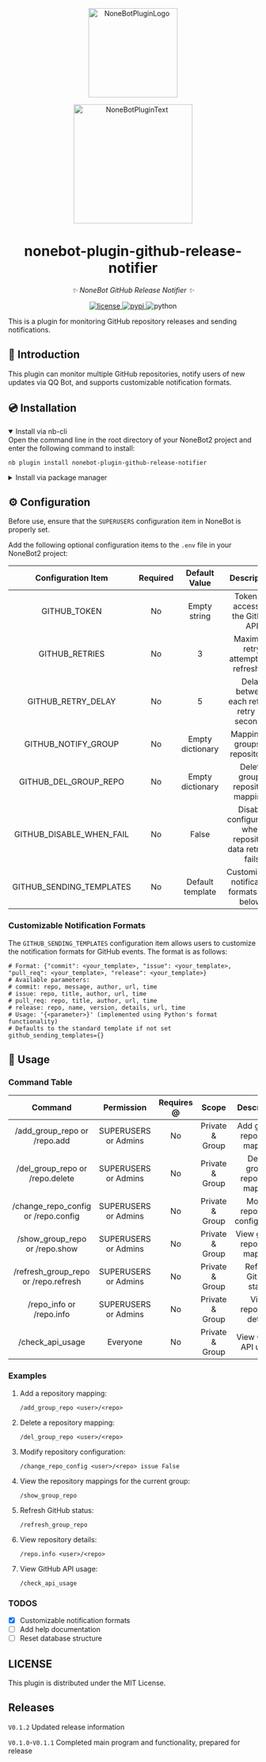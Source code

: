 
<div align="center">
  <a href="https://v2.nonebot.dev/store"><img src="https://github.com/A-kirami/nonebot-plugin-template/blob/resources/nbp_logo.png" width="180" height="180" alt="NoneBotPluginLogo"></a>
  <br>
  <p><img src="https://github.com/A-kirami/nonebot-plugin-template/blob/resources/NoneBotPlugin.svg" width="240" alt="NoneBotPluginText"></p>
</div>

<div align="center">

# nonebot-plugin-github-release-notifier

_✨ NoneBot GitHub Release Notifier ✨_

<a href="./LICENSE">
    <img src="https://img.shields.io/github/license/HTony03/nonebot_plugin_github_release_notifier.svg" alt="license">
</a>
<a href="https://pypi.python.org/pypi/nonebot-plugin-github-release-notifier">
    <img src="https://img.shields.io/pypi/v/nonebot-plugin-github-release-notifier.svg" alt="pypi">
</a>
<img src="https://img.shields.io/badge/python-3.9+-blue.svg" alt="python">

</div>

This is a plugin for monitoring GitHub repository releases and sending notifications.

## 📖 Introduction

This plugin can monitor multiple GitHub repositories, notify users of new updates via QQ Bot, and supports customizable notification formats.

## 💿 Installation

<details open>
<summary>Install via nb-cli</summary>
Open the command line in the root directory of your NoneBot2 project and enter the following command to install:

    nb plugin install nonebot-plugin-github-release-notifier

</details>

<details>
<summary>Install via package manager</summary>
Open the command line in the plugin directory of your NoneBot2 project and enter the corresponding installation command based on your package manager:

<details>
<summary>pip</summary>

    pip install nonebot-plugin-github-release-notifier
</details>

Open the `pyproject.toml` file in the root directory of your NoneBot2 project and add the following to the `[tool.nonebot]` section:

    plugins = ["nonebot-plugin-github-release-notifier"]

</details>

## ⚙️ Configuration

Before use, ensure that the `SUPERUSERS` configuration item in NoneBot is properly set.

Add the following optional configuration items to the `.env` file in your NoneBot2 project:

| Configuration Item | Required | Default Value | Description |
|:------------------:|:--------:|:-------------:|:-----------:|
| GITHUB_TOKEN | No | Empty string | Token for accessing the GitHub API |
| GITHUB_RETRIES | No | 3 | Maximum retry attempts for refreshing |
| GITHUB_RETRY_DELAY | No | 5 | Delay between each refresh retry (in seconds) |
| GITHUB_NOTIFY_GROUP | No | Empty dictionary | Mapping of groups to repositories |
| GITHUB_DEL_GROUP_REPO | No | Empty dictionary | Delete group-repository mappings |
| GITHUB_DISABLE_WHEN_FAIL | No | False | Disable configuration when repository data retrieval fails |
| GITHUB_SENDING_TEMPLATES | No | Default template | Customizable notification formats (see below) |

### Customizable Notification Formats

The `GITHUB_SENDING_TEMPLATES` configuration item allows users to customize the notification formats for GitHub events. The format is as follows:

```dotenv
# Format: {"commit": <your_template>, "issue": <your_template>, "pull_req": <your_template>, "release": <your_template>}
# Available parameters:
# commit: repo, message, author, url, time
# issue: repo, title, author, url, time
# pull_req: repo, title, author, url, time
# release: repo, name, version, details, url, time
# Usage: '{<parameter>}' (implemented using Python's format functionality)
# Defaults to the standard template if not set
github_sending_templates={}
```

## 🎉 Usage

### Command Table

| Command | Permission | Requires @ | Scope | Description |
|:-------:|:----------:|:----------:|:-----:|:-----------:|
| /add_group_repo or /repo.add | SUPERUSERS or Admins | No | Private & Group | Add group-repository mapping |
| /del_group_repo or /repo.delete | SUPERUSERS or Admins | No | Private & Group | Delete group-repository mapping |
| /change_repo_config or /repo.config | SUPERUSERS or Admins | No | Private & Group | Modify repository configuration |
| /show_group_repo or /repo.show | SUPERUSERS or Admins | No | Private & Group | View group-repository mapping |
| /refresh_group_repo or /repo.refresh | SUPERUSERS or Admins | No | Private & Group | Refresh GitHub status |
| /repo_info or /repo.info | SUPERUSERS or Admins | No | Private & Group | View repository details |
| /check_api_usage | Everyone | No | Private & Group | View GitHub API usage |

### Examples

1. Add a repository mapping:
   ```
   /add_group_repo <user>/<repo>
   ```
2. Delete a repository mapping:
   ```
   /del_group_repo <user>/<repo>
   ```
3. Modify repository configuration:
   ```
   /change_repo_config <user>/<repo> issue False
   ```
4. View the repository mappings for the current group:
   ```
   /show_group_repo
   ```
5. Refresh GitHub status:
   ```
   /refresh_group_repo
   ```
6. View repository details:
   ```
   /repo.info <user>/<repo>
   ```
7. View GitHub API usage:
   ```
   /check_api_usage
   ```

### TODOS

- [x] Customizable notification formats
- [ ] Add help documentation
- [ ] Reset database structure

## LICENSE
This plugin is distributed under the MIT License.

## Releases
`V0.1.2` Updated release information

`V0.1.0`-`V0.1.1` Completed main program and functionality, prepared for release